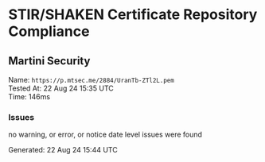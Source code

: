 # STIR/SHAKEN Certificate Repository Compliance

## Martini Security

Name: `https://p.mtsec.me/2884/UranTb-ZTl2L.pem`\
Tested At: 22 Aug 24 15:35 UTC\
Time: 146ms

### Issues

no warning, or error, or notice date level issues were found

Generated: 22 Aug 24 15:44 UTC